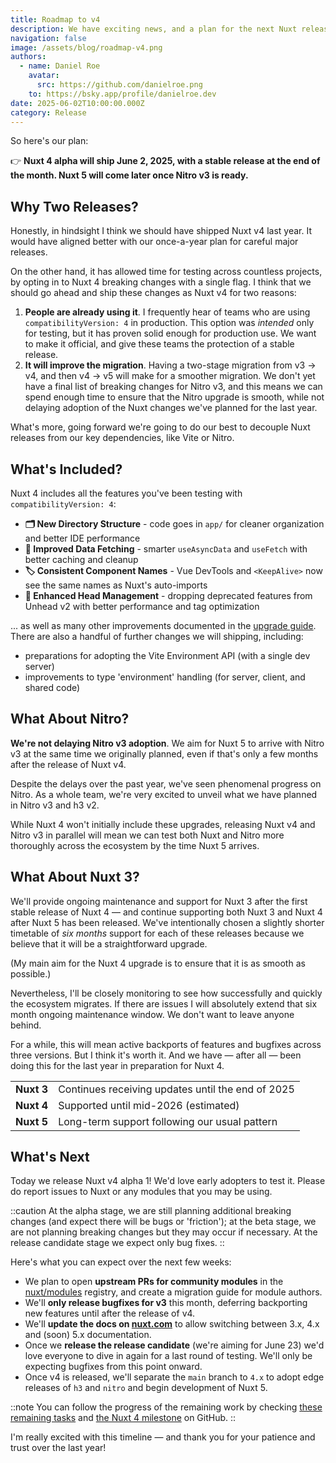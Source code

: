 ```yaml
---
title: Roadmap to v4
description: We have exciting news, and a plan for the next Nuxt release. We originally planned Nuxt 4 for June 2024, but things don't always go according to plan. I think it's appropriate to take a different approach.
navigation: false
image: /assets/blog/roadmap-v4.png
authors:
  - name: Daniel Roe
    avatar:
      src: https://github.com/danielroe.png
    to: https://bsky.app/profile/danielroe.dev
date: 2025-06-02T10:00:00.000Z
category: Release
---
```


So here's our plan:

👉 **Nuxt 4 alpha will ship June 2, 2025, with a stable release at the end of the month. Nuxt 5 will come later once Nitro v3 is ready.**

## Why Two Releases?

Honestly, in hindsight I think we should have shipped Nuxt v4 last year. It would have aligned better with our once-a-year plan for careful major releases.

On the other hand, it has allowed time for testing across countless projects, by opting in to Nuxt 4 breaking changes with a single flag. I think that we should go ahead and ship these changes as Nuxt v4 for two reasons:

1. **People are already using it**. I frequently hear of teams who are using `compatibilityVersion: 4` in production. This option was _intended_ only for testing, but it has proven solid enough for production use. We want to make it official, and give these teams the protection of a stable release.
2. **It will improve the migration**. Having a two-stage migration from v3 -> v4, and then v4 -> v5 will make for a smoother migration. We don't yet have a final list of breaking changes for Nitro v3, and this means we can spend enough time to ensure that the Nitro upgrade is smooth, while not delaying adoption of the Nuxt changes we've planned for the last year.

What's more, going forward we're going to do our best to decouple Nuxt releases from our key dependencies, like Vite or Nitro.

## What's Included?

Nuxt 4 includes all the features you've been testing with `compatibilityVersion: 4`:

- **🗂️ New Directory Structure** - code goes in `app/` for cleaner organization and better IDE performance
- **🔄 Improved Data Fetching** - smarter `useAsyncData` and `useFetch` with better caching and cleanup
- **🏷️ Consistent Component Names** - Vue DevTools and `<KeepAlive>` now see the same names as Nuxt's auto-imports
- **📄 Enhanced Head Management** - dropping deprecated features from Unhead v2 with better performance and tag optimization

... as well as many other improvements documented in the [upgrade guide](/docs/getting-started/upgrade). There are also a handful of further changes we will shipping, including:

- preparations for adopting the Vite Environment API (with a single dev server)
- improvements to type 'environment' handling (for server, client, and shared code)

## What About Nitro?

**We're not delaying Nitro v3 adoption**. We aim for Nuxt 5 to arrive with Nitro v3 at the same time we originally planned, even if that's only a few months after the release of Nuxt v4.

Despite the delays over the past year, we've seen phenomenal progress on Nitro. As a whole team, we're very excited to unveil what we have planned in Nitro v3 and h3 v2.

While Nuxt 4 won't initially include these upgrades, releasing Nuxt v4 and Nitro v3 in parallel will mean we can test both Nuxt and Nitro more thoroughly across the ecosystem by the time Nuxt 5 arrives.

## What About Nuxt 3?

We'll provide ongoing maintenance and support for Nuxt 3 after the first stable release of Nuxt 4 &mdash; and continue supporting both Nuxt 3 and Nuxt 4 after Nuxt 5 has been released. We've intentionally chosen a slightly shorter timetable of _six months_ support for each of these releases because we believe that it will be a straightforward upgrade.

(My main aim for the Nuxt 4 upgrade is to ensure that it is as smooth as possible.)

Nevertheless, I'll be closely monitoring to see how successfully and quickly the ecosystem migrates. If there are issues I will absolutely extend that six month ongoing maintenance window. We don't want to leave anyone behind.

For a while, this will mean active backports of features and bugfixes across three versions. But I think it's worth it. And we have &mdash; after all &mdash; been doing this for the last year in preparation for Nuxt 4.

|            |                                                   |
| ---------- | ------------------------------------------------- |
| **Nuxt 3** | Continues receiving updates until the end of 2025 |
| **Nuxt 4** | Supported until mid-2026 (estimated)              |
| **Nuxt 5** | Long-term support following our usual pattern     |

## What's Next

Today we release Nuxt v4 alpha 1! We'd love early adopters to test it. Please do report issues to Nuxt or any modules that you may be using.

::caution
At the alpha stage, we are still planning additional breaking changes (and expect there will be bugs or 'friction'); at the beta stage, we are not planning breaking changes but they may occur if necessary. At the release candidate stage we expect only bug fixes.
::

Here's what you can expect over the next few weeks:

- We plan to open **upstream PRs for community modules** in the [nuxt/modules](https://github.com/nuxt/modules) registry, and create a migration guide for module authors.
- We'll **only release bugfixes for v3** this month, deferring backporting new features until after the release of v4.
- We'll **update the docs on [nuxt.com](https://nuxt.com)** to allow switching between 3.x, 4.x and (soon) 5.x documentation.
- Once we **release the release candidate** (we're aiming for June 23) we'd love everyone to dive in again for a last round of testing. We'll only be expecting bugfixes from this point onward.
- Once v4 is released, we'll separate the `main` branch to `4.x` to adopt edge releases of `h3` and `nitro` and begin development of Nuxt 5.

::note
You can follow the progress of the remaining work by checking [these remaining tasks](https://github.com/nuxt/nuxt/issues/27027) and [the Nuxt 4 milestone](https://github.com/nuxt/nuxt/milestone/8) on GitHub.
::

I'm really excited with this timeline &mdash; and thank you for your patience and trust over the last year!
